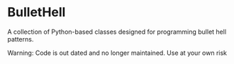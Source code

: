 # BulletHell
A collection of Python-based classes designed for programming bullet hell patterns.

Warning: Code is out dated and no longer maintained. Use at your own risk
